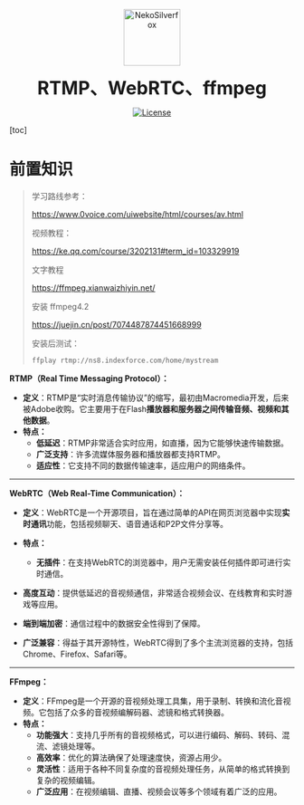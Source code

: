 <div align="center">
<p>
 <img width="100px" src="https://raw.githubusercontent.com/NekoSilverFox/NekoSilverfox/403ab045b7d9adeaaf8186c451af7243f5d8f46d/icons/silverfox.svg" align="center" alt="NekoSilverfox" />
 <p align="center"><b><font size=6>RTMP、WebRTC、ffmpeg</font></b></p>
 <p align="center"><b></b></p>
</p>


[![License](https://img.shields.io/badge/license-Apache%202.0-brightgreen)](LICENSE)

<div align="left">
<!-- 顶部至此截止 -->
[toc]

# 前置知识

> 学习路线参考：
>
> https://www.0voice.com/uiwebsite/html/courses/av.html
>
> 
>
> 视频教程：
>
> https://ke.qq.com/course/3202131#term_id=103329919
>
> 
>
> 文字教程
>
> https://ffmpeg.xianwaizhiyin.net/
>
> 
>
> 安装 ffmpeg4.2
>
> https://juejin.cn/post/7074487874451668999
>
> 安装后测试：
>
> ```
> ffplay rtmp://ns8.indexforce.com/home/mystream
> ```



 **RTMP（Real Time Messaging Protocol）：**

- **定义**：RTMP是“实时消息传输协议”的缩写，最初由Macromedia开发，后来被Adobe收购。它主要用于在Flash**播放器和服务器之间传输音频、视频和其他数据**。
- **特点：**
    - **低延迟**：RTMP非常适合实时应用，如直播，因为它能够快速传输数据。
    - **广泛支持**：许多流媒体服务器和播放器都支持RTMP。
    - **适应性**：它支持不同的数据传输速率，适应用户的网络条件。

---

**WebRTC（Web Real-Time Communication）：**

- **定义**：WebRTC是一个开源项目，旨在通过简单的API在网页浏览器中实现**实时通讯**功能，包括视频聊天、语音通话和P2P文件分享等。
- **特点：**
    - **无插件**：在支持WebRTC的浏览器中，用户无需安装任何插件即可进行实时通信。

- **高度互动**：提供低延迟的音视频通信，非常适合视频会议、在线教育和实时游戏等应用。
- **端到端加密**：通信过程中的数据安全性得到了保障。
- **广泛兼容**：得益于其开源特性，WebRTC得到了多个主流浏览器的支持，包括Chrome、Firefox、Safari等。

---

**FFmpeg：**

- **定义**：FFmpeg是一个开源的音视频处理工具集，用于录制、转换和流化音视频。它包括了众多的音视频编解码器、滤镜和格式转换器。
- **特点：**
    - **功能强大**：支持几乎所有的音视频格式，可以进行编码、解码、转码、混流、滤镜处理等。
    - **高效率**：优化的算法确保了处理速度快，资源占用少。
    - **灵活性**：适用于各种不同复杂度的音视频处理任务，从简单的格式转换到复杂的视频编辑。
    - **广泛应用**：在视频编辑、直播、视频会议等多个领域有着广泛的应用。









